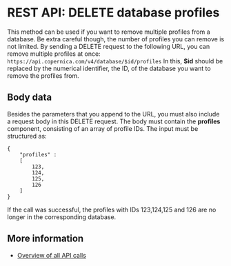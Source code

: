 # REST API: DELETE database profiles
This method can be used if you want to remove multiple profiles from a
database. Be extra careful though, the number of profiles you can remove
is not limited. By sending a DELETE request to the following URL, you can
remove multiple profiles at once:
`https://api.copernica.com/v4/database/$id/profiles`
In this, **$id** should be replaced by the numerical identifier, the ID, of 
the database you want to remove the profiles from.
## Body data
Besides the parameters that you append to the URL, you must also include 
a request body in this DELETE request. The body must contain the **profiles**
component, consisting of an array of profile IDs. The input must be structured 
as:
```
{
	"profiles" : 
	[
		123,
		124,
		125,
		126
	]
}
```
If the call was successful, the profiles with IDs 123,124,125 and 126 are
no longer in the corresponding database.
## More information
* [Overview of all API calls](./rest-api.md)

